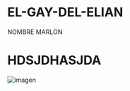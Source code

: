 # EL-GAY-DEL-ELIAN

NOMBRE MARLON 
# HDSJDHASJDA
![imagen](https://user-images.githubusercontent.com/105812540/169180856-c15cd83a-a2c8-4a56-9121-41280ee92442.png)


